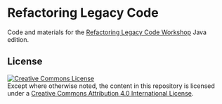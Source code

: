 # Refactoring Legacy Code

Code and materials for the [Refactoring Legacy Code Workshop](http://www.avanscoperta.it/it/training/refactoring-legacy-code/) Java edition.

## License

<a rel="license" href="http://creativecommons.org/licenses/by/4.0/"><img alt="Creative Commons License" style="border-width:0" src="https://i.creativecommons.org/l/by/4.0/88x31.png" /></a><br />
Except where otherwise noted, the content in this repository is licensed under a <a rel="license" href="http://creativecommons.org/licenses/by/4.0/">Creative Commons Attribution 4.0 International License</a>.